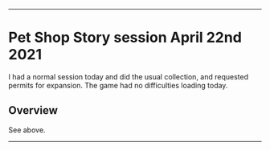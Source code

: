 
***

# Pet Shop Story session April 22nd 2021

I had a normal session today and did the usual collection, and requested permits for expansion. The game had no difficulties loading today.

## Overview

See above.

***
